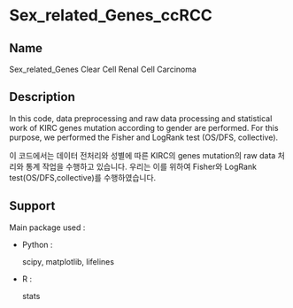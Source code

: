 # Sex_related_Genes_ccRCC


## Name
Sex_related_Genes Clear Cell Renal Cell Carcinoma
## Description
In this code, data preprocessing and raw data processing and statistical work of KIRC genes mutation according to gender are performed. For this purpose, we performed the Fisher and LogRank test (OS/DFS, collective).


이 코드에서는 데이터 전처리와 성별에 따른 KIRC의 genes mutation의 raw data 처리와 통계 작업을 수행하고 있습니다.
우리는 이를 위하여 Fisher와 LogRank test(OS/DFS,collective)를 수행하였습니다.
## Support
Main package used : 
  - Python :

    
    scipy, matplotlib, lifelines 
  - R :

    
    stats
